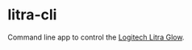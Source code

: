 # litra-cli

Command line app to control the [Logitech Litra Glow](https://www.logitech.com/en-us/products/lighting/litra-glow.946-000001.html).
